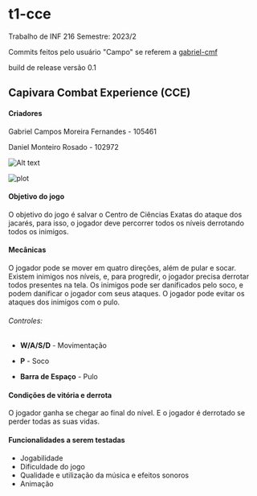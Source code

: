 # t1-cce
Trabalho de INF 216 Semestre: 2023/2

Commits feitos pelo usuário "Campo" se referem a [gabriel-cmf](https://github.com/gabriel-cmf)

build de release versão 0.1


## Capivara Combat Experience (CCE)

#### Criadores

Gabriel Campos Moreira Fernandes - 105461

Daniel Monteiro Rosado - 102972


![Alt text](relative%20cce-gameplay-gif.gif?raw=true "Gif")

![plot](cce-gameplay-gif.gif)

#### Objetivo do jogo
O objetivo do jogo é salvar o Centro de Ciências Exatas do ataque dos jacarés, para isso, o jogador deve percorrer todos os níveis derrotando todos os inimigos.


#### Mecânicas

O jogador pode se mover em quatro direções, além de pular e socar. Existem inimigos nos níveis, e, para progredir, o jogador precisa derrotar todos presentes na tela. Os inimigos pode ser danificados pelo soco, e podem danificar o jogador com seus ataques. O jogador pode evitar os ataques dos inimigos com o pulo.

###### Controles:

* __W/A/S/D__ - Movimentação

* __P__  - Soco

* __Barra de Espaço__ - Pulo

#### Condições de vitória e derrota

O jogador ganha se chegar ao final do nível. E o jogador é derrotado se perder todas as suas vidas.


#### Funcionalidades a serem testadas


* Jogabilidade
* Dificuldade do jogo
* Qualidade e utilização da música e efeitos sonoros
* Animação
  



